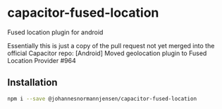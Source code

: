 # capacitor-fused-location
Fused location plugin for android

Essentially this is just a copy of the pull request not yet merged into the official Capacitor repo:
[Android] Moved geolocation plugin to Fused Location Provider #964



## Installation

```bash
npm i --save @johannesnormannjensen/capacitor-fused-location
```